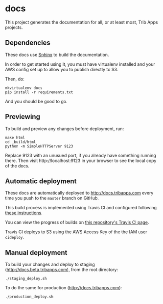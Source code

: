 docs
====

This project generates the documentation for all, or at least most, Trib Apps projects.

Dependencies
------------

These docs use [Sphinx](http://sphinx-doc.org/) to build the documentation.

In order to get started using it, you must have virtualenv installed and your AWS config set up to allow you to publish directly to S3.

Then, do:

```
mkvirtualenv docs
pip install -r requirements.txt
```
And you should be good to go.

Previewing
----------

To build and preview any changes before deployment, run:

```
make html
cd _build/html
python -m SimpleHTTPServer 9123
```

Replace 9123 with an unusued port, if you already have something running there. Then visit
http://localhost:9123 in your browser to see the local copy of the docs.

Automatic deployment
--------------------

These docs are automatically deployed to http://docs.tribapps.com every time
you push to the `master` branch on GitHub.

This build process is implemented using Travis CI and configured following
[these instructions](http://docs.travis-ci.com/user/deployment/s3/).

You can view the progress of builds on [this repository's Travis CI page](https://travis-ci.org/newsapps/docs/).

Travis CI deploys to S3 using the AWS Access Key of the the IAM user `cideploy`.

Manual deployment
-----------------

To build your changes and deploy to staging (http://docs.beta.tribapps.com), from the root
directory:

```
./staging_deploy.sh
```

To do the same for production (http://docs.tribapps.com):

```
./production_deploy.sh
```
